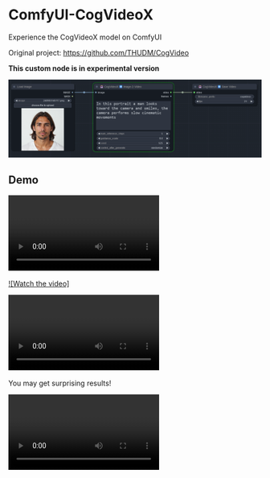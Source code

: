 # ComfyUI-CogVideoX
Experience the CogVideoX model on ComfyUI

Original project: https://github.com/THUDM/CogVideo

**This custom node is in experimental version**

![Overview](/assets/screenshot.png)

## Demo

![Demo](/demo/demo-1.mp4)

[![Watch the video]](/demo/demo-1.mp4)

![Demo](/demo/demo-3.mp4)

You may get surprising results!

![Demo](/demo/demo-2.mp4)